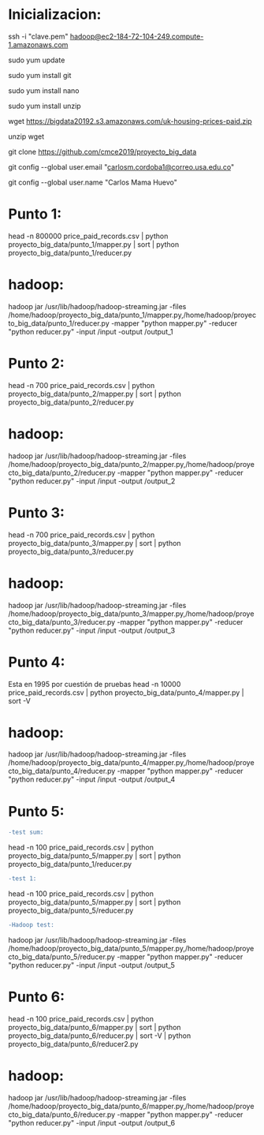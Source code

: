 # Inicializacion:

ssh -i "clave.pem" hadoop@ec2-184-72-104-249.compute-1.amazonaws.com

sudo yum update

sudo yum install git

sudo yum install nano

sudo yum install unzip

wget https://bigdata20192.s3.amazonaws.com/uk-housing-prices-paid.zip

unzip wget

git clone https://github.com/cmce2019/proyecto_big_data

git config --global user.email "carlosm.cordoba1@correo.usa.edu.co"

git config --global user.name "Carlos Mama Huevo"

# Punto 1:
head -n 800000 price_paid_records.csv | python proyecto_big_data/punto_1/mapper.py | sort | python proyecto_big_data/punto_1/reducer.py 

# hadoop:
hadoop jar /usr/lib/hadoop/hadoop-streaming.jar -files /home/hadoop/proyecto_big_data/punto_1/mapper.py,/home/hadoop/proyecto_big_data/punto_1/reducer.py -mapper "python mapper.py" -reducer "python reducer.py" -input /input -output /output_1

# Punto 2:
head -n 700 price_paid_records.csv | python proyecto_big_data/punto_2/mapper.py | sort | python proyecto_big_data/punto_2/reducer.py

# hadoop:
hadoop jar /usr/lib/hadoop/hadoop-streaming.jar -files /home/hadoop/proyecto_big_data/punto_2/mapper.py,/home/hadoop/proyecto_big_data/punto_2/reducer.py -mapper "python mapper.py" -reducer "python reducer.py" -input /input -output /output_2

# Punto 3:
head -n 700 price_paid_records.csv | python proyecto_big_data/punto_3/mapper.py | sort | python proyecto_big_data/punto_3/reducer.py

# hadoop:
hadoop jar /usr/lib/hadoop/hadoop-streaming.jar -files /home/hadoop/proyecto_big_data/punto_3/mapper.py,/home/hadoop/proyecto_big_data/punto_3/reducer.py -mapper "python mapper.py" -reducer "python reducer.py" -input /input -output /output_3 

# Punto 4: 
Esta en 1995 por cuestión de pruebas
head -n 10000 price_paid_records.csv | python proyecto_big_data/punto_4/mapper.py | sort -V 

# hadoop:
hadoop jar /usr/lib/hadoop/hadoop-streaming.jar -files /home/hadoop/proyecto_big_data/punto_4/mapper.py,/home/hadoop/proyecto_big_data/punto_4/reducer.py -mapper "python mapper.py" -reducer "python reducer.py" -input /input -output /output_4
# Punto 5:
```diff
-test sum: 
```

 head -n 100 price_paid_records.csv | python proyecto_big_data/punto_5/mapper.py | sort | python proyecto_big_data/punto_1/reducer.py 
```diff
-test 1: 
```
head -n 100 price_paid_records.csv | python proyecto_big_data/punto_5/mapper.py | sort | python proyecto_big_data/punto_5/reducer.py 
```diff
-Hadoop test: 
```
hadoop jar /usr/lib/hadoop/hadoop-streaming.jar -files /home/hadoop/proyecto_big_data/punto_5/mapper.py,/home/hadoop/proyecto_big_data/punto_5/reducer.py -mapper "python mapper.py" -reducer "python reducer.py" -input /input -output /output_5
 
# Punto 6:
head -n 100 price_paid_records.csv | python proyecto_big_data/punto_6/mapper.py | sort | python proyecto_big_data/punto_6/reducer.py | sort -V | python proyecto_big_data/punto_6/reducer2.py 

# hadoop:
hadoop jar /usr/lib/hadoop/hadoop-streaming.jar -files /home/hadoop/proyecto_big_data/punto_6/mapper.py,/home/hadoop/proyecto_big_data/punto_6/reducer.py -mapper "python mapper.py" -reducer "python reducer.py" -input /input -output /output_6
